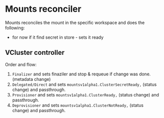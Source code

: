 # Mounts reconciler

Mounts reconciles the mount in the specific workspace and does the following:

- for now if it find secret in store - sets it ready


## VCluster controller

Order and flow:
1. `Finalizer` and sets finaziler and stop & requeue if change was done. (metadata change)
2. `Delegated/Direct` and sets `mountsv1alpha1.ClusterSecretReady,` (status change) and passthrough.
3. `Provisioner` and sets `mountsv1alpha1.ClusterReady,` (status change) and passthrough.
4. `Deprovisioner` and sets `mountsv1alpha1.ClusterNotReady,` (status change) and passthrough.
